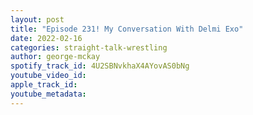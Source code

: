 ```yaml
---
layout: post
title: "Episode 231! My Conversation With Delmi Exo"
date: 2022-02-16
categories: straight-talk-wrestling
author: george-mckay
spotify_track_id: 4U2SBNvkhaX4AYovAS0bNg
youtube_video_id: 
apple_track_id: 
youtube_metadata: 
---
```

